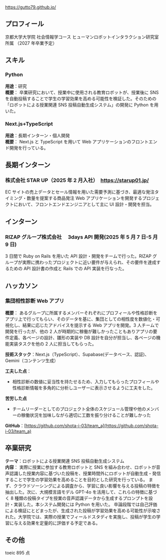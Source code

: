 https://gutto79.github.io/

## プロフィール

京都大学大学院 社会情報学コース
ヒューマンロボットインタラクション研究室所属
（2027 年卒業予定）

## スキル

### Python

**用途**：研究  
**概要**： 卒業研究において、授業中に使用される教育ロボットが、授業後に SNS を自動投稿することで学生の学習効果を高める可能性を検証した。そのための「ロボットによる授業関連 SNS 投稿自動生成システム」の開発に Python を用いた。

### Next.js+TypeScript

**用途**：長期インターン・個人開発  
**概要**： Next.js と TypeScript を用いて Web アプリケーションのフロントエンド開発を行っている。

## 長期インターン

### 株式会社 STAR UP（2025 年 2 月入社）　https://starup01.jp/

EC サイトの売上データとセール情報を用いた需要予測に基づき、最適な発注タイミング・数量を提案する商品発注 Web アプリケーションを開発するプロジェクトにおいて、フロントエンドエンジニアとして主に UI 設計・開発を担当。

## インターン

### RIZAP グループ株式会社　 3days API 開発(2025 年 5 月 7 日-5 月 9 日)

3 日間で Ruby on Rails を用いた API 設計・開発をチームで行った。RIZAP グループが実際に携わったプロジェクトに近い要件が与えられ、その要件を達成するための API 設計書の作成と Rails での API 実装を行なった。

## ハッカソン

### 集団相性診断 Web アプリ

**概要**： あるグループに所属するメンバーそれぞれにプロフィールや性格診断をアプリ上で行ってもらい、そのデータを基に、集団としての相性度を数値化・可視化し、結果に応じたアドバイスを提示する Web アプリを開発。3 人チームで開発を行ったが、他の 2 人が時期的に稼働が難しかったこともありアプリの要件定義、各ページの設計、雛形の実装や DB 設計を自分が担当し、各ページの機能実装タスクを他の 2 人に担当してもらった。

**技術スタック**：Next.js（TypeScript）、Supabase(データベース、認証)、Gemini（コンテンツ生成）

**工夫した点**：

- 相性診断の数値に妥当性を持たせるため、入力してもらったプロフィールや性格診断情報を多角的に分析しユーザーに表示させるように工夫をした。

**苦労した点**

- チームリーダーとしてのプロジェクト全体のスケジュール管理や他のメンバーの稼働状況を加味しながら適切に工数を振り分けることが難しかった

**GitHub**：[https://github.com/shota-i-03/team_a](https://github.com/shota-i-03/team_a)

## 卒業研究

**テーマ**：ロボットによる授業関連 SNS 投稿自動生成システム  
**内容**： 実際に授業に参加する教育ロボットと SNS を組み合わせ、ロボットが音声認識した授業内容に基づいた投稿を、授業時間外にロボットが自動生成・発信することで学生の学習効果を高めることを目的とした研究を行っている。
まず、クラウドソーシングによる調査から、学習に良い影響を与える投稿の特徴を抽出した。次に、大規模言語モデル GPT-4o を活用して、これらの特徴に基づく 8 種類の投稿タイプを授業の音声認識データから生成するプロンプトを設計・実装した。本システム開発には Python を用いた。
卒論段階では自己評価による検証にとどまったが、生成された投稿が学習効果を高める可能性が示唆された。大学院では、実際の授業でフィールドスタディを実施し、投稿が学生の学習に与える効果を定量的に評価する予定である。

## その他

toeic 895 点

